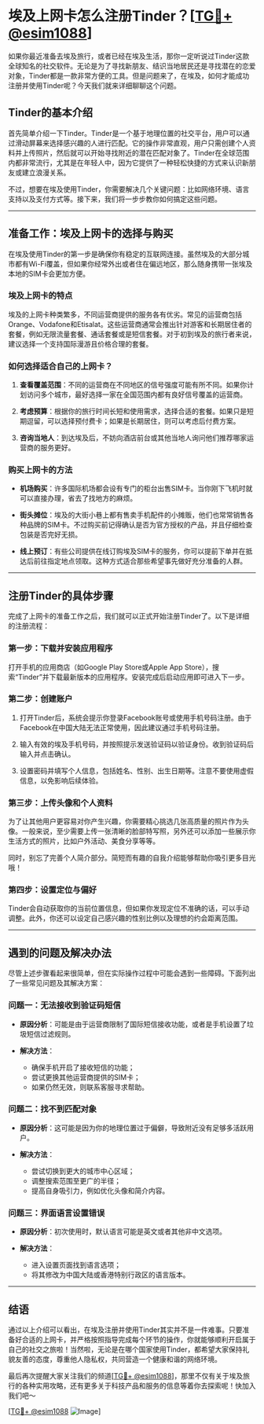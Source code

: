 # 埃及上网卡怎么注册Tinder？[[TG💪+ @esim1088](https://t.me/s/esim1088)]

如果你最近准备去埃及旅行，或者已经在埃及生活，那你一定听说过Tinder这款全球知名的社交软件。无论是为了寻找新朋友、结识当地居民还是寻找潜在的恋爱对象，Tinder都是一款非常方便的工具。但是问题来了，在埃及，如何才能成功注册并使用Tinder呢？今天我们就来详细聊聊这个问题。

## Tinder的基本介绍

首先简单介绍一下Tinder。Tinder是一个基于地理位置的社交平台，用户可以通过滑动屏幕来选择感兴趣的人进行匹配。它的操作非常直观，用户只需创建个人资料并上传照片，然后就可以开始寻找附近的潜在匹配对象了。Tinder在全球范围内都非常流行，尤其是在年轻人中，因为它提供了一种轻松快捷的方式来认识新朋友或建立浪漫关系。

不过，想要在埃及使用Tinder，你需要解决几个关键问题：比如网络环境、语言支持以及支付方式等。接下来，我们将一步步教你如何搞定这些问题。

---

## 准备工作：埃及上网卡的选择与购买

在埃及使用Tinder的第一步是确保你有稳定的互联网连接。虽然埃及的大部分城市都有Wi-Fi覆盖，但如果你经常外出或者住在偏远地区，那么随身携带一张埃及本地的SIM卡会更加方便。

### 埃及上网卡的特点

埃及的上网卡种类繁多，不同运营商提供的服务各有优劣。常见的运营商包括Orange、Vodafone和Etisalat。这些运营商通常会推出针对游客和长期居住者的套餐，例如无限流量套餐、通话套餐或是短信套餐。对于初到埃及的旅行者来说，建议选择一个支持国际漫游且价格合理的套餐。

### 如何选择适合自己的上网卡？

1. **查看覆盖范围**：不同的运营商在不同地区的信号强度可能有所不同。如果你计划访问多个城市，最好选择一家在全国范围内都有良好信号覆盖的运营商。
   
2. **考虑预算**：根据你的旅行时间长短和使用需求，选择合适的套餐。如果只是短期逗留，可以选择预付费卡；如果是长期居住，则可以考虑后付费方案。

3. **咨询当地人**：到达埃及后，不妨向酒店前台或其他当地人询问他们推荐哪家运营商的服务更好。

### 购买上网卡的方法

- **机场购买**：许多国际机场都会设有专门的柜台出售SIM卡。当你刚下飞机时就可以直接办理，省去了找地方的麻烦。
  
- **街头摊位**：埃及的大街小巷上都有售卖手机配件的小摊贩，他们也常常销售各种品牌的SIM卡。不过购买前记得确认是否为官方授权的产品，并且仔细检查包装是否完好无损。

- **线上预订**：有些公司提供在线订购埃及SIM卡的服务，你可以提前下单并在抵达后前往指定地点领取。这种方式适合那些希望事先做好充分准备的人群。

---

## 注册Tinder的具体步骤

完成了上网卡的准备工作之后，我们就可以正式开始注册Tinder了。以下是详细的注册流程：

### 第一步：下载并安装应用程序

打开手机的应用商店（如Google Play Store或Apple App Store），搜索“Tinder”并下载最新版本的应用程序。安装完成后启动应用即可进入下一步。

### 第二步：创建账户

1. 打开Tinder后，系统会提示你登录Facebook账号或使用手机号码注册。由于Facebook在中国大陆无法正常使用，因此建议通过手机号码注册。
   
2. 输入有效的埃及手机号码，并按照提示发送验证码以验证身份。收到验证码后输入并点击确认。

3. 设置密码并填写个人信息，包括姓名、性别、出生日期等。注意不要使用虚假信息，以免影响后续体验。

### 第三步：上传头像和个人资料

为了让其他用户更容易对你产生兴趣，你需要精心挑选几张高质量的照片作为头像。一般来说，至少需要上传一张清晰的脸部特写照，另外还可以添加一些展示你生活方式的照片，比如户外活动、美食分享等等。

同时，别忘了完善个人简介部分。简短而有趣的自我介绍能够帮助你吸引更多目光哦！

### 第四步：设置定位与偏好

Tinder会自动获取你的当前位置信息，但如果你发现定位不准确的话，可以手动调整。此外，你还可以设定自己感兴趣的性别比例以及理想的约会距离范围。

---

## 遇到的问题及解决办法

尽管上述步骤看起来很简单，但在实际操作过程中可能会遇到一些障碍。下面列出了一些常见问题及其解决方案：

### 问题一：无法接收到验证码短信

- **原因分析**：可能是由于运营商限制了国际短信接收功能，或者是手机设置了垃圾短信过滤规则。
  
- **解决方法**：
   - 确保手机开启了接收短信的功能；
   - 尝试更换其他运营商提供的SIM卡；
   - 如果仍然无效，则联系客服寻求帮助。

### 问题二：找不到匹配对象

- **原因分析**：这可能是因为你的地理位置过于偏僻，导致附近没有足够多活跃用户。
  
- **解决方法**：
   - 尝试切换到更大的城市中心区域；
   - 调整搜索范围至更广的半径；
   - 提高自身吸引力，例如优化头像和简介内容。

### 问题三：界面语言设置错误

- **原因分析**：初次使用时，默认语言可能是英文或者其他非中文选项。
  
- **解决方法**：
   - 进入设置页面找到语言选项；
   - 将其修改为中国大陆或香港特别行政区的语言版本。

---

## 结语

通过以上介绍可以看出，在埃及注册并使用Tinder其实并不是一件难事。只要准备好合适的上网卡，并严格按照指导完成每个环节的操作，你就能够顺利开启属于自己的社交之旅啦！当然啦，无论是在哪个国家使用Tinder，都希望大家保持礼貌友善的态度，尊重他人隐私权，共同营造一个健康和谐的网络环境。

最后再次提醒大家关注我们的频道[[TG💪+ @esim1088](https://t.me/s/esim1088)]，那里不仅有关于埃及旅行的各种实用攻略，还有更多关于科技产品和服务的信息等着你去探索呢！快加入我们吧～

[[TG💪+ @esim1088](https://t.me/s/esim1088) ![Image](https://i.postimg.cc/4NQfJmqS/Snipaste-2025-05-13-00-14-12.png)]